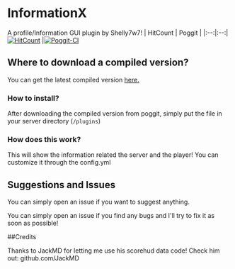 # InformationX
A profile/Information GUI plugin by Shelly7w7!
| HitCount | Poggit |
|:--:|:--:|
[![HitCount](http://hits.dwyl.io/Shelly7w7/InformationX.svg)](http://hits.dwyl.io/Shelly7w7/InformationX)
|[![Poggit-CI](https://poggit.pmmp.io/ci.shield/Shelly7w7/InformationX/InformationX)](https://poggit.pmmp.io/ci/Shelly7w7/InformationX/InformationX)

## Where to download a compiled version?

You can get the latest compiled version [here.](https://poggit.pmmp.io/ci/Shelly7w7/InformationX)

### How to install?

After downloading the compiled version from poggit, simply put the file in your server directory (``/plugins``)

### How does this work?

This will show the information related the server and the player!
You can customize it through the config.yml

## Suggestions and Issues

You can simply open an issue if you want to suggest anything.

You can simply open an issue if you find any bugs and I'll try to fix it as soon as possible!

##Credits

Thanks to JackMD for letting me use his scorehud data code! Check him out: github.com/JackMD
